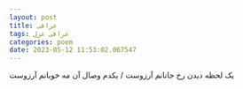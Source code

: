 ```yaml
---
layout: post
title: عراقی
tags: عراقی غزل
categories: poem
date: 2023-05-12 11:53:02.067547
---
```


یک لحظه دیدن رخ جانانم آرزوست / یکدم وصال آن مه خوبانم آرزوست